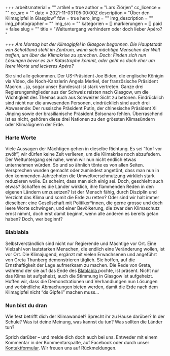 +++
arbeitsmaterial = ""
artikel = true
author = "Lars Ziörjen"
cc_licence = ""
cc_src = ""
date = 2021-11-03T05:00:00Z
description = "Über den Klimagipfel in Glasglow"
fdw = true
hero_img = ""
img_description = ""
img_photographer = ""
img_src = ""
kategorien = []
markierungen = []
paid = false
slug = ""
title = "Weltuntergang verhindern oder doch lieber Apéro? "

+++
_Am Montag hat der Klimagipfel in Glasgow begonnen. Die Hauptstadt von Schottland steht im Zentrum, wenn sich mächtige Menschen der Welt treffen, um über die Klimakrise zu sprechen. Doch: Finden sich nun Lösungen bevor es zur Katastrophe kommt, oder geht es doch eher um leere Worte und leckeres Apéro?_

Sie sind alle gekommen. Der US-Präsident Joe Biden, die englische Königin via Video, die Noch-Kanzlerin Angela Merkel, der französische Präsident Macron… ja, sogar unser Bundesrat ist stark vertreten. Ganze drei Regierungsmitglieder aus der Schweiz reisten nach Glasgow, um die Wichtigkeit des Themas auch aus Schweizer Sicht zu betonen. Eindrücklich sind nicht nur die anwesenden Personen, eindrücklich sind auch drei Abwesende: Der russische Präsident Putin, der chinesische Präsident Xi Jinping sowie der brasilianische Präsident Bolsonaro fehlen. Überraschend ist es nicht, gehören diese drei Nationen zu den grössten Klimasündern oder Klimalügnern der Erde.

### Harte Worte

Viele Aussagen der Mächtigen gehen in dieselbe Richtung. Es sei “fünf vor zwölf”, wir dürfen keine Zeit verlieren, um die Klimakrise noch abzufedern. Der Weltuntergang sei nahe, wenn wir nun nicht endlich etwas unternehmen würden. So und so ähnlich tönte es von allen Seiten. Versprechen wurden gemacht oder zumindest angetönt, dass man nun in den kommenden Jahrzehnten die Umweltverschmutzung wirklich stark reduzieren wolle. Es scheint, dass man sich einig sei. Doch, geschieht auch etwas? Schaffen es die Länder wirklich, ihre flammenden Reden in den eigenen Ländern umzusetzen? Ist der Mensch fähig, durch Disziplin und Verzicht das Klima und somit die Erde zu retten? Oder sind wir halt immer dieselben: eine Gesellschaft mit Politiker*innen, die gerne grosse und doch leere Worte schwingen, und einer Bevölkerung, die zwar den Klimaschutz ernst nimmt, doch erst damit beginnt, wenn alle anderen es bereits getan haben? Doch, wer beginnt?

### Blablabla

Selbstverständlich sind nicht nur Regierende und Mächtige vor Ort. Eine Vielzahl von lautstarken Menschen, die endlich eine Veränderung wollen, ist vor Ort. Die Klimajugend, ergänzt mit vielen Erwachsenen und angeführt von Greta Thunberg demonstrieren täglich. Sie hoffen, auf die Ernsthaftigkeit der Lage aufmerksam zu machen. Die Rede von Greta, während der sie auf das Ende des [Blablabla ](https://www.youtube.com/watch?v=8Xd5qaBWg3A)pochte, ist präsent. Nicht nur das Klima ist aufgeheizt, auch die Stimmung in Glasgow ist aufgeheizt. Hoffen wir, dass die Demonstrationen und Verhandlungen nun Lösungen und verbindliche Abmachungen bieten werden, damit die Erde nach dem Klimagipfel nicht “ds Gipfeli” machen muss...

### Nun bist du dran

Wie fest betrifft dich der Klimawandel? Sprecht ihr zu Hause darüber? In der Schule? Was ist deine Meinung, was kannst du tun? Was sollten die Länder tun?

Sprich darüber – und melde dich doch auch bei uns. Entweder mit einem Kommentar in der Kommentarspalte, auf Facebook oder durch unser [Kontaktformular](https://www.chinderzytig.ch/kontakt/). Wir freuen uns auf Rückmeldungen.